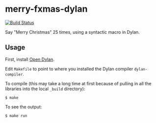 # merry-fxmas-dylan

[![Build Status](https://travis-ci.org/FranklinChen/merry-fxmas-dylan.svg)](https://travis-ci.org/FranklinChen/merry-fxmas-dylan)

Say "Merry Christmas" 25 times, using a syntactic macro in Dylan.

## Usage

First, install [Open Dylan](http://opendylan.org/).

Edit `Makefile` to point to where you installed the Dylan compiler `dylan-compiler`.

To compile (this may take a long time at first because of pulling in all the libraries into the local `_build` directory):

```
$ make
```

To see the output:

```
$ make run
```
